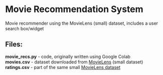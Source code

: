 # Movie Recommendation System

Movie recommender using the MovieLens (small) dataset, includes a user search box/widget

## Files:
**movie_recs.py** - code, originally written using Google Colab <br>
**movies.csv** - dataset downloaded from [MovieLens](https://grouplens.org/datasets/movielens/) (small dataset) <br>
**ratings.csv** - part of the same small [MovieLens dataset](https://grouplens.org/datasets/movielens/) <br>
